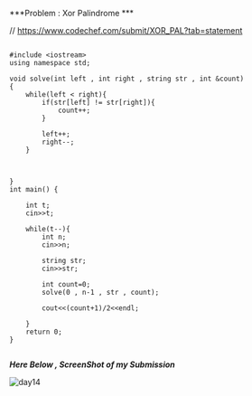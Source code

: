 
***Problem : Xor Palindrome ***

// https://www.codechef.com/submit/XOR_PAL?tab=statement



```

#include <iostream>
using namespace std;

void solve(int left , int right , string str , int &count)
{
    while(left < right){
        if(str[left] != str[right]){
            count++;
        }
        
        left++;
        right--;
    }
    
    
    
}
int main() {
    
    int t;
    cin>>t;
    
    while(t--){
        int n;
        cin>>n;
        
        string str;
        cin>>str;
        
        int count=0;
        solve(0 , n-1 , str , count);
        
        cout<<(count+1)/2<<endl;
        
    }
	return 0;
}


```




***Here Below , ScreenShot of my Submission***

![day14](https://user-images.githubusercontent.com/109462762/194757418-29e1b597-57d1-4df0-8975-e1f6f69c68e8.jpg)


